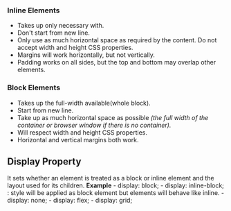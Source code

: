 ### Inline Elements
- Takes up only necessary with.
- Don't start from new line.
- Only use as much horizontal space as required by the content. Do not accept width and height CSS properties.
- Margins will work horizontally, but not vertically.
- Padding works on all sides, but the top and bottom may overlap other elements.

### Block Elements
- Takes up the full-width available(whole block).
- Start from new line.
- Take up as much horizontal space as possible *(the full width of the container or browser window if there is no container).*
- Will respect width and height CSS properties.
- Horizontal and vertical margins both work.

## Display Property
It sets whether an element is treated as a block or inline element and the layout used for its children.
**Example**
    - display: block;
    - display: inline-block; : style will be applied as block element but elements will behave like inline.
    - display: none;
    - display: flex;
    - display: grid;